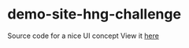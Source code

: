 # demo-site-hng-challenge
Source code for a nice UI concept
View it [here](https://hng-fend.stephenafamo.com/)
